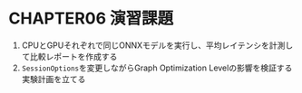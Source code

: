 # CHAPTER06 演習課題

1. CPUとGPUそれぞれで同じONNXモデルを実行し、平均レイテンシを計測して比較レポートを作成する
2. `SessionOptions`を変更しながらGraph Optimization Levelの影響を検証する実験計画を立てる
